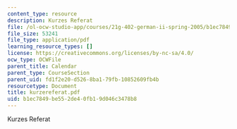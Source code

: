 ```yaml
---
content_type: resource
description: Kurzes Referat
file: /ol-ocw-studio-app/courses/21g-402-german-ii-spring-2005/b1ec7849be552de40fb19d046c3478b8_kurzereferat.pdf
file_size: 53241
file_type: application/pdf
learning_resource_types: []
license: https://creativecommons.org/licenses/by-nc-sa/4.0/
ocw_type: OCWFile
parent_title: Calendar
parent_type: CourseSection
parent_uid: fd1f2e20-d526-8ba1-79fb-10852609fb4b
resourcetype: Document
title: kurzereferat.pdf
uid: b1ec7849-be55-2de4-0fb1-9d046c3478b8
---
```

Kurzes Referat